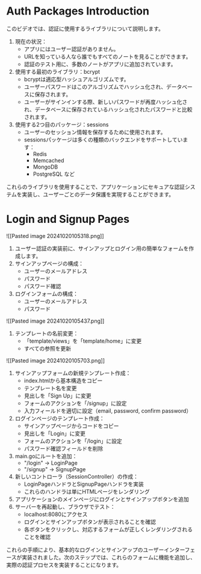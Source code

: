 # Auth Packages Introduction
このビデオでは、認証に使用するライブラリについて説明します。

1. 現在の状況：
    - アプリにはユーザー認証がありません。
    - URLを知っている人なら誰でもすべてのノートを見ることができます。
    - 認証のテスト用に、多数のノートがアプリに追加されています。
2. 使用する最初のライブラリ：bcrypt
    - bcryptは適応型ハッシュアルゴリズムです。
    - ユーザーパスワードはこのアルゴリズムでハッシュ化され、データベースに保存されます。
    - ユーザーがサインインする際、新しいパスワードが再度ハッシュ化され、データベースに保存されているハッシュ化されたパスワードと比較されます。
3. 使用する2つ目のパッケージ：sessions
    - ユーザーのセッション情報を保存するために使用されます。
    - sessionsパッケージは多くの種類のバックエンドをサポートしています：
        - Redis
        - Memcached
        - MongoDB
        - PostgreSQL など

これらのライブラリを使用することで、アプリケーションにセキュアな認証システムを実装し、ユーザーごとのデータ保護を実現することができます。

# Login and Signup Pages

![[Pasted image 20241020105318.png]]

1. ユーザー認証の実装前に、サインアップとログイン用の簡単なフォームを作成します。
2. サインアップページの構成：
    - ユーザーのメールアドレス
    - パスワード
    - パスワード確認
3. ログインフォームの構成：
    - ユーザーのメールアドレス
    - パスワード

![[Pasted image 20241020105437.png]]

1. テンプレートの名前変更：
    - 「template/views」を「template/home」に変更
    - すべての参照を更新

![[Pasted image 20241020105703.png]]

1. サインアップフォームの新規テンプレート作成：
    - index.htmlから基本構造をコピー
    - テンプレート名を変更
    - 見出しを「Sign Up」に変更
    - フォームのアクションを「/signup」に設定
    - 入力フィールドを適切に設定（email, password, confirm password）
2. ログインページのテンプレート作成：
    - サインアップページからコードをコピー
    - 見出しを「Login」に変更
    - フォームのアクションを「/login」に設定
    - パスワード確認フィールドを削除
3. main.goにルートを追加：
    - "/login" → LoginPage
    - "/signup" → SignupPage
4. 新しいコントローラ（SessionController）の作成：
    - LoginPageハンドラとSignupPageハンドラを実装
    - これらのハンドラは単にHTMLページをレンダリング
5. アプリケーションのメインページにログインとサインアップボタンを追加
6. サーバーを再起動し、ブラウザでテスト：
    - localhost:8080にアクセス
    - ログインとサインアップボタンが表示されることを確認
    - 各ボタンをクリックし、対応するフォームが正しくレンダリングされることを確認

これらの手順により、基本的なログインとサインアップのユーザーインターフェースが実装されました。次のステップでは、これらのフォームに機能を追加し、実際の認証プロセスを実装することになります。